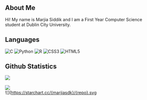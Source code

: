 <h2 align="left">About Me</h2>

<p>Hi! My name is Marjia Siddik and I am a First Year Computer Science student at Dublin City University.</p>


## Languages
![C](https://img.shields.io/badge/c-%2300599C.svg?style=for-the-badge&logo=c&logoColor=white) ![Python](https://img.shields.io/badge/python-3670A0?style=for-the-badge&logo=python&logoColor=ffdd54) ![R](https://img.shields.io/badge/r-%23276DC3.svg?style=for-the-badge&logo=r&logoColor=white) ![CSS3](https://img.shields.io/badge/css3-%231572B6.svg?style=for-the-badge&logo=css3&logoColor=white) ![HTML5](https://img.shields.io/badge/html5-%23E34F26.svg?style=for-the-badge&logo=html5&logoColor=white)

## Github Statistics
![](https://github-readme-stats.vercel.app/api?username=marjiasdk&theme=radical&hide_border=false&include_all_commits=true&count_private=true)<br/><br>
![](https://github-readme-streak-stats.herokuapp.com/?user=marjiasdk&theme=radical&hide_border=false)<br/>
![](https://starchart.cc/{marjiasdk}/{repo}.svg
